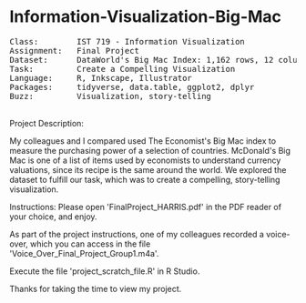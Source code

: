 # Information-Visualization-Big-Mac
<pre>
Class:        IST 719 - Information Visualization
Assignment:   Final Project
Dataset:      DataWorld's Big Mac Index: 1,162 rows, 12 columns
Task:         Create a Compelling Visualization
Language:     R, Inkscape, Illustrator
Packages:     tidyverse, data.table, ggplot2, dplyr
Buzz:         Visualization, story-telling
</pre>
\
Project Description:

My colleagues and I compared used The Economist's Big Mac index to measure the purchasing power of a selection of countries.  McDonald's Big Mac is one of a list of items used by economists to understand currency valuations, since its recipe is the same around the world.  We explored the dataset to fulfill our task, which was to create a compelling, story-telling visualization.

Instructions:
Please open 'FinalProject_HARRIS.pdf' in the PDF reader of your choice, and enjoy.

As part of the project instructions, one of my colleagues recorded a voice-over, which you can access in the file 'Voice_Over_Final_Project_Group1.m4a'.

Execute the file 'project_scratch_file.R' in R Studio.

Thanks for taking the time to view my project.
